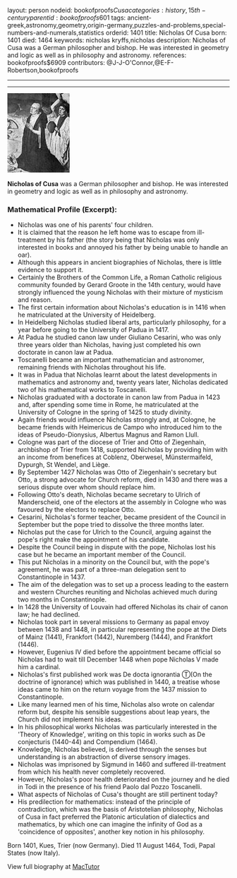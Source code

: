 layout: person
nodeid: bookofproofs$Cusa
categories: history,15th-century
parentid: bookofproofs$601
tags: ancient-greek,astronomy,geometry,origin-germany,puzzles-and-problems,special-numbers-and-numerals,statistics
orderid: 1401
title: Nicholas Of Cusa
born: 1401
died: 1464
keywords: nicholas kryffs,nicholas
description: Nicholas of Cusa was a German philosopher and bishop. He was interested in geometry and logic as well as in philosophy and astronomy.
references: bookofproofs$6909
contributors: @J-J-O'Connor,@E-F-Robertson,bookofproofs

---



---

![Cusa.jpg](https://github.com/bookofproofs/bookofproofs.github.io/blob/main/_sources/_assets/images/portraits/Cusa.jpg?raw=true)

**Nicholas of Cusa** was a German philosopher and bishop. He was interested in geometry and logic as well as in philosophy and astronomy.

### Mathematical Profile (Excerpt):
* Nicholas was one of his parents' four children.
* It is claimed that the reason he left home was to escape from ill-treatment by his father (the story being that Nicholas was only interested in books and annoyed his father by being unable to handle an oar).
* Although this appears in ancient biographies of Nicholas, there is little evidence to support it.
* Certainly the Brothers of the Common Life, a Roman Catholic religious community founded by Gerard Groote in the 14th  century, would have strongly influenced the young Nicholas with their mixture of mysticism and reason.
* The first certain information about Nicholas's education is in 1416 when he matriculated at the University of Heidelberg.
* In Heidelberg Nicholas studied liberal arts, particularly philosophy, for a year before going to the University of Padua in 1417.
* At Padua he studied canon law under Giuliano Cesarini, who was only three years older than Nicholas, having just completed his own doctorate in canon law at Padua.
* Toscanelli became an important mathematician and astronomer, remaining friends with Nicholas throughout his life.
* It was in Padua that Nicholas learnt about the latest developments in mathematics and astronomy and, twenty years later, Nicholas dedicated two of his mathematical works to Toscanelli.
* Nicholas graduated with a doctorate in canon law from Padua in 1423 and, after spending some time in Rome, he matriculated at the University of Cologne in the spring of 1425 to study divinity.
* Again friends would influence Nicholas strongly and, at Cologne, he became friends with Heimericus de Campo who introduced him to the ideas of Pseudo-Dionysius, Albertus Magnus and Ramon Llull.
* Cologne was part of the diocese of Trier and Otto of Ziegenhain, archbishop of Trier from 1418, supported Nicholas by providing him with an income from benefices at Coblenz, Oberwesel, Münstermaifeld, Dypurgh, St Wendel, and Liège.
* By September 1427 Nicholas was Otto of Ziegenhain's secretary but Otto, a strong advocate for Church reform, died in 1430 and there was a serious dispute over whom should replace him.
* Following Otto's death, Nicholas became secretary to Ulrich of Manderscheid, one of the electors at the assembly in Cologne who was favoured by the electors to replace Otto.
* Cesarini, Nicholas's former teacher, became president of the Council in September but the pope tried to dissolve the three months later.
* Nicholas put the case for Ulrich to the Council, arguing against the pope's right make the appointment of his candidate.
* Despite the Council being in dispute with the pope, Nicholas lost his case but he became an important member of the Council.
* This put Nicholas in a minority on the Council but, with the pope's agreement, he was part of a three-man delegation sent to Constantinople in 1437.
* The aim of the delegation was to set up a process leading to the eastern and western Churches reuniting and Nicholas achieved much during two months in Constantinople.
* In 1428 the University of Louvain had offered Nicholas its chair of canon law; he had declined.
* Nicholas took part in several missions to Germany as papal envoy between 1438 and 1448, in particular representing the pope at the Diets of Mainz (1441), Frankfort (1442), Nuremberg (1444), and Frankfort (1446).
* However, Eugenius IV died before the appointment became official so Nicholas had to wait till December 1448 when pope Nicholas V made him a cardinal.
* Nicholas's first published work was De docta ignorantia Ⓣ(On the doctrine of ignorance) which was published in 1440, a treatise whose ideas came to him on the return voyage from the 1437 mission to Constantinople.
* Like many learned men of his time, Nicholas also wrote on calendar reform but, despite his sensible suggestions about leap years, the Church did not implement his ideas.
* In his philosophical works Nicholas was particularly interested in the 'Theory of Knowledge', writing on this topic in works such as De conjecturis (1440-44) and Compendium (1464).
* Knowledge, Nicholas believed, is derived through the senses but understanding is an abstraction of diverse sensory images.
* Nicholas was imprisoned by Sigmund in 1460 and suffered ill-treatment from which his health never completely recovered.
* However, Nicholas's poor health deteriorated on the journey and he died in Todi in the presence of his friend Paolo dal Pozzo Toscanelli.
* What aspects of Nicholas of Cusa's thought are still pertinent today?
* His predilection for mathematics: instead of the principle of contradiction, which was the basis of Aristotelian philosophy, Nicholas of Cusa in fact preferred the Platonic articulation of dialectics and mathematics, by which one can imagine the infinity of God as a 'coincidence of opposites', another key notion in his philosophy.

Born 1401, Kues, Trier (now Germany). Died 11 August 1464, Todi, Papal States (now Italy).

View full biography at [MacTutor](https://mathshistory.st-andrews.ac.uk/Biographies/Cusa/)
